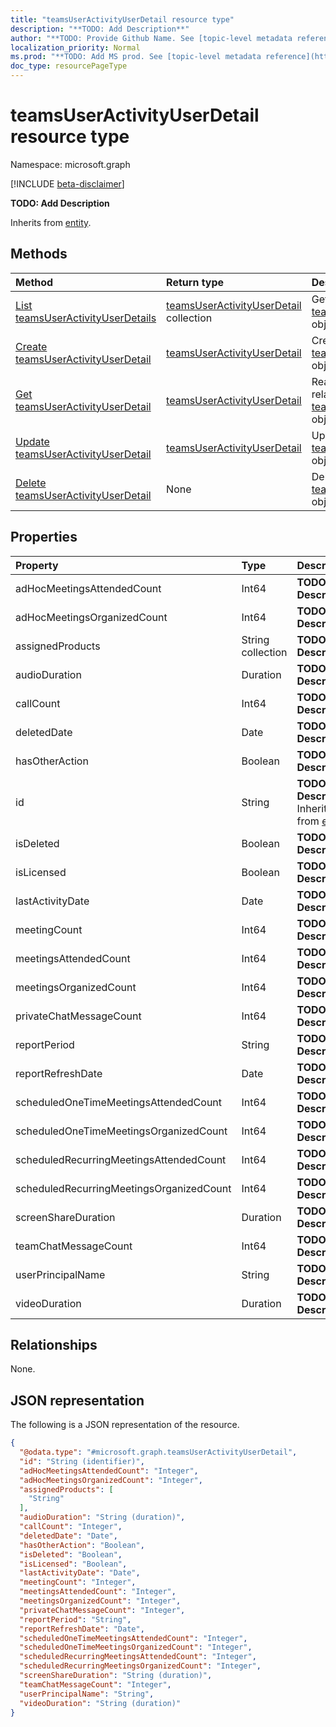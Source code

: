 ```yaml
---
title: "teamsUserActivityUserDetail resource type"
description: "**TODO: Add Description**"
author: "**TODO: Provide Github Name. See [topic-level metadata reference](https://msgo.azurewebsites.net/add/document/guidelines/metadata.html#topic-level-metadata)**"
localization_priority: Normal
ms.prod: "**TODO: Add MS prod. See [topic-level metadata reference](https://msgo.azurewebsites.net/add/document/guidelines/metadata.html#topic-level-metadata)**"
doc_type: resourcePageType
---
```


# teamsUserActivityUserDetail resource type

Namespace: microsoft.graph

[!INCLUDE [beta-disclaimer](../../includes/beta-disclaimer.md)]

**TODO: Add Description**


Inherits from [entity](../resources/entity.md).

## Methods
|Method|Return type|Description|
|:---|:---|:---|
|[List teamsUserActivityUserDetails](../api/teamsuseractivityuserdetail-list.md)|[teamsUserActivityUserDetail](../resources/teamsuseractivityuserdetail.md) collection|Get a list of the [teamsUserActivityUserDetail](../resources/teamsuseractivityuserdetail.md) objects and their properties.|
|[Create teamsUserActivityUserDetail](../api/teamsuseractivityuserdetail-create.md)|[teamsUserActivityUserDetail](../resources/teamsuseractivityuserdetail.md)|Create a new [teamsUserActivityUserDetail](../resources/teamsuseractivityuserdetail.md) object.|
|[Get teamsUserActivityUserDetail](../api/teamsuseractivityuserdetail-get.md)|[teamsUserActivityUserDetail](../resources/teamsuseractivityuserdetail.md)|Read the properties and relationships of a [teamsUserActivityUserDetail](../resources/teamsuseractivityuserdetail.md) object.|
|[Update teamsUserActivityUserDetail](../api/teamsuseractivityuserdetail-update.md)|[teamsUserActivityUserDetail](../resources/teamsuseractivityuserdetail.md)|Update the properties of a [teamsUserActivityUserDetail](../resources/teamsuseractivityuserdetail.md) object.|
|[Delete teamsUserActivityUserDetail](../api/teamsuseractivityuserdetail-delete.md)|None|Deletes a [teamsUserActivityUserDetail](../resources/teamsuseractivityuserdetail.md) object.|

## Properties
|Property|Type|Description|
|:---|:---|:---|
|adHocMeetingsAttendedCount|Int64|**TODO: Add Description**|
|adHocMeetingsOrganizedCount|Int64|**TODO: Add Description**|
|assignedProducts|String collection|**TODO: Add Description**|
|audioDuration|Duration|**TODO: Add Description**|
|callCount|Int64|**TODO: Add Description**|
|deletedDate|Date|**TODO: Add Description**|
|hasOtherAction|Boolean|**TODO: Add Description**|
|id|String|**TODO: Add Description** Inherited from [entity](../resources/entity.md).|
|isDeleted|Boolean|**TODO: Add Description**|
|isLicensed|Boolean|**TODO: Add Description**|
|lastActivityDate|Date|**TODO: Add Description**|
|meetingCount|Int64|**TODO: Add Description**|
|meetingsAttendedCount|Int64|**TODO: Add Description**|
|meetingsOrganizedCount|Int64|**TODO: Add Description**|
|privateChatMessageCount|Int64|**TODO: Add Description**|
|reportPeriod|String|**TODO: Add Description**|
|reportRefreshDate|Date|**TODO: Add Description**|
|scheduledOneTimeMeetingsAttendedCount|Int64|**TODO: Add Description**|
|scheduledOneTimeMeetingsOrganizedCount|Int64|**TODO: Add Description**|
|scheduledRecurringMeetingsAttendedCount|Int64|**TODO: Add Description**|
|scheduledRecurringMeetingsOrganizedCount|Int64|**TODO: Add Description**|
|screenShareDuration|Duration|**TODO: Add Description**|
|teamChatMessageCount|Int64|**TODO: Add Description**|
|userPrincipalName|String|**TODO: Add Description**|
|videoDuration|Duration|**TODO: Add Description**|

## Relationships
None.

## JSON representation
The following is a JSON representation of the resource.
<!-- {
  "blockType": "resource",
  "keyProperty": "id",
  "@odata.type": "microsoft.graph.teamsUserActivityUserDetail",
  "baseType": "microsoft.graph.entity",
  "openType": false
}
-->
``` json
{
  "@odata.type": "#microsoft.graph.teamsUserActivityUserDetail",
  "id": "String (identifier)",
  "adHocMeetingsAttendedCount": "Integer",
  "adHocMeetingsOrganizedCount": "Integer",
  "assignedProducts": [
    "String"
  ],
  "audioDuration": "String (duration)",
  "callCount": "Integer",
  "deletedDate": "Date",
  "hasOtherAction": "Boolean",
  "isDeleted": "Boolean",
  "isLicensed": "Boolean",
  "lastActivityDate": "Date",
  "meetingCount": "Integer",
  "meetingsAttendedCount": "Integer",
  "meetingsOrganizedCount": "Integer",
  "privateChatMessageCount": "Integer",
  "reportPeriod": "String",
  "reportRefreshDate": "Date",
  "scheduledOneTimeMeetingsAttendedCount": "Integer",
  "scheduledOneTimeMeetingsOrganizedCount": "Integer",
  "scheduledRecurringMeetingsAttendedCount": "Integer",
  "scheduledRecurringMeetingsOrganizedCount": "Integer",
  "screenShareDuration": "String (duration)",
  "teamChatMessageCount": "Integer",
  "userPrincipalName": "String",
  "videoDuration": "String (duration)"
}
```

